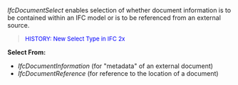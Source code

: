 ﻿_IfcDocumentSelect_ enables selection of whether document information is to be contained within an IFC model or is to be referenced from an external source.

> <font size="-1" color="#0000FF">HISTORY: New Select Type in IFC
		2x </font>

**Select From:**

* _IfcDocumentInformation_ (for "metadata" of an external document) 
* _IfcDocumentReference_ (for reference to the location of a document)
